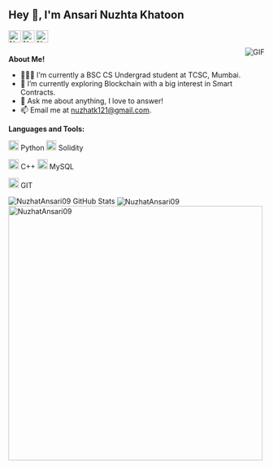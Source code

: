 <h2 title="hehehe"> Hey 👋, I'm Ansari Nuzhta Khatoon</h2>

<a href="#">
  <img align="left" alt="Nuzhats LinkedIn" width="24px" src="https://img.icons8.com/nolan/96/linkedin.png" />
</a>
<a href="https://www.instagram.com/nuzzi___09/" target='_blank'>
  <img align="left" alt="Nuzhats Instagram" width="24px" src="https://img.icons8.com/nolan/96/instagram-new.png" />
</a>
<a href="#">
  <img align="left" alt="Nuzhats Twitter" width="24px" src="https://img.icons8.com/nolan/96/twitter.png" />
</a>




<br />
<br />


 

 <img align="right" alt="GIF" src="https://media.giphy.com/media/LmNwrBhejkK9EFP504/giphy.gif" style="max-width:100%; height:auto;"/>



**About Me!**

- 👨🏽‍💻 I’m currently a BSC CS Undergrad student at TCSC, Mumbai.
- 🌱 I’m currently exploring Blockchain with a big interest in Smart Contracts. 
- 💬 Ask me about anything, I love to answer!
- 📫 Email me at [nuzhatk121@gmail.com](mailto:nuzhatk121@gmail.com).



**Languages and Tools:**  


<code><img height="20" src="https://img.icons8.com/nolan/96/python.png"></code> Python
<code><img height="20" src="https://img.icons8.com/nolan/96/ethereum.png"></code> Solidity

<code><img height="20" src="https://img.icons8.com/nolan/96/c-plus-plus.png"></code> C++
<code><img height="20" src="https://img.icons8.com/nolan/96/sql.png"></code> MySQL

<code><img height="20" src="https://img.icons8.com/nolan/96/git.png"></code> GIT

<img src="https://github-readme-stats.vercel.app/api?username=NuzhatAnsari09&show_icons=true&hide_border=true&count_private=true&theme=shades-of-purple&icon_color=fad000" alt="NuzhatAnsari09 GitHub Stats">
<img align="center" src="https://github-readme-streak-stats.herokuapp.com/?user=NuzhatAnsari09&count_private=true&theme=radical" alt="NuzhatAnsari09" />
<img align="center" width=500 src="https://github-readme-stats.vercel.app/api/top-langs/?username=NuzhatAnsari09&count_private=true&theme=radical" alt="NuzhatAnsari09" />



